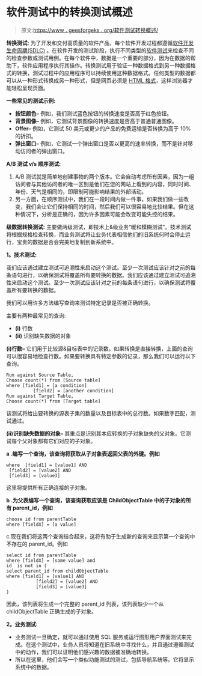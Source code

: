 # 软件测试中的转换测试概述

> 原文:[https://www . geesforgeks . org/软件测试转换概述/](https://www.geeksforgeeks.org/overview-of-conversion-testing-in-software-testing/)

**转换测试:**
为了开发和交付高质量的软件产品，每个软件开发过程都遵循[软件开发生命周期(SDLC)](https://www.geeksforgeeks.org/software-development-life-cycle-sdlc/) 。在软件开发的测试阶段，执行不同类型的[软件测试](https://www.geeksforgeeks.org/software-testing-basics/)来检查不同的检查参数或测试用例。在每个软件中，数据是一个重要的部分，因为在数据的帮助下，软件应用程序执行其操作。转换测试用于验证一种数据格式到另一种数据格式的转换，测试过程中的应用程序可以持续使用这种数据格式。任何类型的数据都可以从一种形式转换成另一种形式，但是网页必须是 [HTML 格式](https://www.geeksforgeeks.org/html-tutorials/)，这样浏览器才能轻松呈现页面。

**一些常见的测试示例:**

*   **按钮颜色–**
    例如，我们测试蓝色按钮的转换速度是否高于红色按钮。
*   **背景图像–**
    例如，它测试背景图像的转换速度是否高于普通普通图像。
*   **Offer–**
    例如，它测试 50 美元或更少的产品的免费运输是否转换为高于 10%的折扣。
*   **弹出窗口–**
    例如，它测试一个弹出窗口是否以更高的速率转换，而不是针对移动访问者的弹出窗口。

**A/B 测试 v/s 顺序测试:**

1.  A/B 测试就是简单地创建事物的两个版本。它会自动考虑所有因素，因为一组访问者与其他访问者的唯一区别是他们在您的网站上看到的内容，同时时间、年份、天气是相同的，即限制可能影响结果的外部活动。
2.  另一方面，在顺序测试中，我们在一段时间内做一件事，如果我们做一些改变，我们会让它们保持相同的时间，然后我们可以很容易地比较结果。但在这种情况下，分析是正确的，因为许多因素可能会改变可能失控的结果。

**级数据转换测试:**
主要做两级测试，即技术上&级业务“暖和模糊测试”。技术测试将根据规格检查转换，而业务测试将让业务代表相信他们的旧系统何时会停止运行，宝贵的数据是否会完美地复制到新系统中。

**1。技术测试:**

我们应该通过建立测试可追溯性来启动这个测试。至少一次测试应该针对之前的每条语句进行，以确保测试将覆盖所有要转换的数据。我们应该通过建立测试可追溯性来启动这个测试。至少一次测试应该针对之前的每条语句进行，以确保测试将覆盖所有要转换的数据。

我们可以用许多方法编写查询来测试特定记录是否被正确转换。

主要有两种最常见的查询:

*   **(i)** 行数
*   **(ii)** 识别缺失数据的对象

**(i)行数–**
它们用于比较源&目标表中的记录数。如果转换是直接转换，上面的查询可以很容易地检查行数。如果要转换具有特定参数的记录，那么我们可以运行以下查询。

```
Run against Source Table,
Choose count(*) from [Source table]
where [field1] = [a condition]
          [field2] = [another condition]
Run against Target Table,
Choose count(*) from [Target table]
```

该测试将给出要转换的源表子集的数量以及目标表中的总行数。如果数字匹配，测试通过。

**(ii)识别缺失数据的对象–**
其重点是识别其本应转换的子对象缺失的父对象。它测试每个父对象都有它们对应的子对象。

**a .编写一个查询，该查询将获取从子对象表返回父表的外键。例如**

```
where  [field1] = [value1] AND
 [field2] = [value2] AND
 [field3] = [value3]
```

这里将提供所有正确连接的子对象。

**b .为父表编写一个查询，该查询获取应该是 ChildObjectTable 中的子对象的所有 parent_id，例如**

```
choose id from parentTable
where [fieldX] = [a value]
```

c.现在我们将这两个查询结合起来，这将有助于生成新的查询来显示第一个查询中不存在的 parent_id。例如

```
select id from parentTable
where [fieldX] = [some value] and
id  is not in (
select parent_id from childObjectTable
where [field1] = [value1] AND
           [field2] = [value2] AND
           [field3] = [value3]
)
```

因此，该列表将生成一个完整的 parent_id 列表，该列表缺少一个从 childObjectTable 正确生成的子对象。

**2。业务测试:**

*   业务测试一旦确定，就可以通过使用 SQL 服务或运行图形用户界面测试来完成。在这个测试中，业务人员将知道在旧系统中寻找什么，并且通过遵循测试中的动作，我们可以证明他们感兴趣的数据被准确地转换。
*   所以在这里，他们会写一个类似功能测试的测试，包括导航系统等。它将显示系统中的数据。